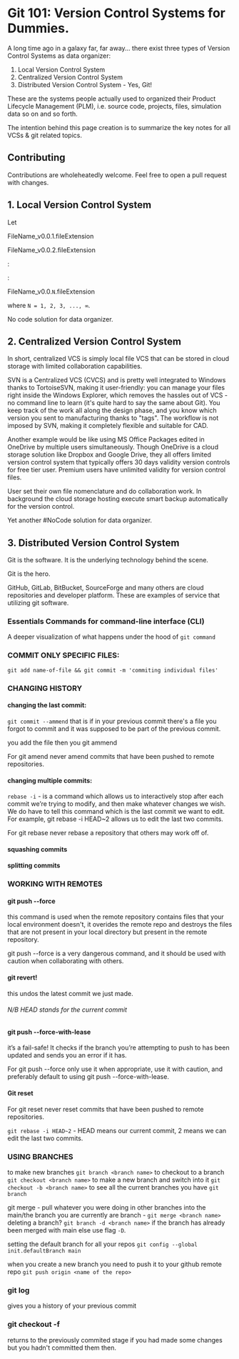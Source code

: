 # **Git 101: Version Control Systems for Dummies.**

A long time ago in a galaxy far, far away... there exist three types of Version Control Systems as data organizer:

1. Local Version Control System
2. Centralized Version Control System
3. Distributed Version Control System - Yes, Git!

These are the systems people actually used to organized their Product Lifecycle Management (PLM), i.e. source code, projects, files, simulation data so on and so forth.

The intention behind this page creation is to summarize the key notes for all VCSs & git related topics.


## **Contributing**

Contributions are wholeheatedly welcome. Feel free to open a pull request with changes.

## **1. Local Version Control System**

Let

FileName_v0.0.1.fileExtension

FileName_v0.0.2.fileExtension

:

:

FileName_v0.0.`N`.fileExtension

where `N = 1, 2, 3, ..., ∞`.

No code solution for data organizer.

## **2. Centralized Version Control System**

In short, centralized VCS is simply local file VCS that can be stored in cloud storage with limited collaboration capabilities.

SVN is a Centralized VCS (CVCS) and is pretty well integrated to Windows thanks to TortoiseSVN, making it user-friendly: you can manage your files right inside the Windows Explorer, which removes the hassles out of VCS - no command line to learn (it's quite hard to say the same about Git). You keep track of the work all along the design phase, and you know which version you sent to manufacturing thanks to "tags". The workflow is not imposed by SVN, making it completely flexible and suitable for CAD.

Another example would be like using MS Office Packages edited in OneDrive by multiple users simultaneously. Though OneDrive is a cloud storage solution like Dropbox and Google Drive, they all offers limited version control system that typically offers 30 days validity version controls for free tier user. Premium users have unlimited validity for version control files.

User set their own file nomenclature and do collaboration work. In background the cloud storage hosting execute smart backup automatically for the version control.

Yet another #NoCode solution for data organizer.

## **3. Distributed Version Control System**

Git is the software. It is the underlying technology behind the scene.

Git is the hero.

GitHub, GitLab, BitBucket, SourceForge and many others are cloud repositories and developer platform. These are examples of service that utilizing git software.

### **Essentials Commands for command-line interface (CLI)**

A deeper visualization of what happens under the hood of `git command`

### COMMIT ONLY SPECIFIC FILES:
`git add name-of-file && git commit -m 'commiting individual files'`

### CHANGING HISTORY
#### changing the last commit:
`git commit --ammend` that is if in your previous commit there's a file you forgot to commit and it was supposed to be part of the previous commit.

you add the file then you git ammend

For git amend never amend commits that have been pushed to remote repositories.

#### changing multiple commits:

`rebase -i` - is a command which allows us to interactively stop after each commit we’re trying to modify, and then make whatever changes we wish. We do have to tell this command which is the last commit we want to edit. For example, git rebase -i HEAD~2 allows us to edit the last two commits.

For git rebase never rebase a repository that others may work off of.

#### squashing commits
#### splitting commits

### WORKING WITH REMOTES
#### git push --force
this command is used when the remote repository contains files that your local environment doesn't, it overides the remote repo and destroys the files that are not present in your local directory but present in the remote repository.

git push --force is a very dangerous command, and it should be used with caution when collaborating with others.

#### git revert!
this undos the latest commit we just made.

###### N/B HEAD stands for the current commit

#### git push --force-with-lease
it’s a fail-safe! It checks if the branch you’re attempting to push to has been updated and sends you an error if it has.

For git push --force only use it when appropriate, use it with caution, and preferably default to using git push --force-with-lease.

#### Git reset
For git reset never reset commits that have been pushed to remote repositories.


`git rebase -i HEAD~2` - HEAD means our current commit, 2 means we can edit the last two commits.

### USING BRANCHES
to make new branches `git branch <branch name>`
to checkout to a branch `git checkout <branch name>`
to make a new branch and switch into it `git checkout -b <branch name>`
to see all the current branches you have `git branch`

git merge - pull whatever you were doing in other branches into the main/the branch you are currently are branch - `git merge <branch name>`
deleting a branch? `git branch -d <branch name>` if the branch has already been merged with main else use flag `-D`.

setting the default branch for all your repos `git config --global init.defaultBranch main`

when you create a new branch you need to push it to your github remote repo `git push origin <name of the repo>`

### git log

gives you a history of your previous commit

### git checkout -f

returns to the previously commited stage if you had made some changes but you hadn't committed them then.